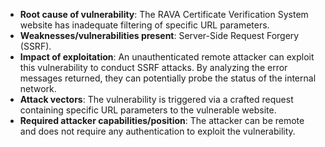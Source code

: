 - **Root cause of vulnerability**: The RAVA Certificate Verification System website has inadequate filtering of specific URL parameters.
- **Weaknesses/vulnerabilities present**: Server-Side Request Forgery (SSRF).
- **Impact of exploitation**: An unauthenticated remote attacker can exploit this vulnerability to conduct SSRF attacks. By analyzing the error messages returned, they can potentially probe the status of the internal network.
- **Attack vectors**: The vulnerability is triggered via a crafted request containing specific URL parameters to the vulnerable website.
- **Required attacker capabilities/position**: The attacker can be remote and does not require any authentication to exploit the vulnerability.